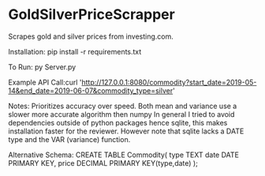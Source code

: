 # GoldSilverPriceScrapper

Scrapes gold and silver prices from investing.com.

Installation:
pip install -r requirements.txt

To Run:
py Server.py

Example API Call:curl 'http://127.0.0.1:8080/commodity?start_date=2019-05-14&end_date=2019-06-07&commodity_type=silver'

Notes:
Prioritizes accuracy over speed. Both mean and variance use a slower more accurate algorithm then numpy
In general I tried to avoid dependencies outside of python packages hence sqlite, this makes installation faster for
the reviewer. However note that sqlite lacks a DATE type and the VAR (variance) function.

Alternative Schema: 
CREATE TABLE Commodity(
            type TEXT
            date DATE PRIMARY KEY,
            price DECIMAL
            PRIMARY KEY(type,date)
);
